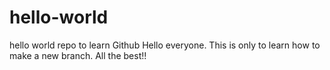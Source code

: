 # hello-world
hello world repo to learn Github
Hello everyone. This is only to learn how to make a new branch.
All the best!!
